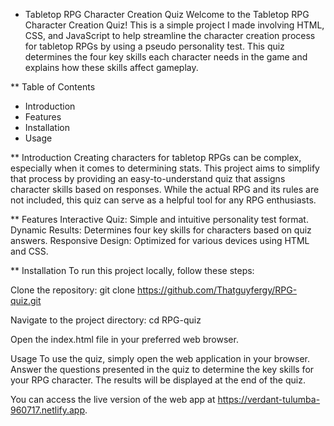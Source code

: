 * Tabletop RPG Character Creation Quiz
Welcome to the Tabletop RPG Character Creation Quiz! This is a simple project I made involving HTML, CSS, and JavaScript to help streamline the character creation process for tabletop RPGs by using a pseudo personality test. This quiz determines the four key skills each character needs in the game and explains how these skills affect gameplay.

** Table of Contents
* Introduction
* Features
* Installation
* Usage

** Introduction
Creating characters for tabletop RPGs can be complex, especially when it comes to determining stats. This project aims to simplify that process by providing an easy-to-understand quiz that assigns character skills based on responses. While the actual RPG and its rules are not included, this quiz can serve as a helpful tool for any RPG enthusiasts.

** Features
Interactive Quiz: Simple and intuitive personality test format.
Dynamic Results: Determines four key skills for characters based on quiz answers.
Responsive Design: Optimized for various devices using HTML and CSS.

** Installation
To run this project locally, follow these steps:

Clone the repository:
git clone https://github.com/Thatguyfergy/RPG-quiz.git

Navigate to the project directory:
cd RPG-quiz

Open the index.html file in your preferred web browser.

Usage
To use the quiz, simply open the web application in your browser. Answer the questions presented in the quiz to determine the key skills for your RPG character. The results will be displayed at the end of the quiz.

You can access the live version of the web app at https://verdant-tulumba-960717.netlify.app.


